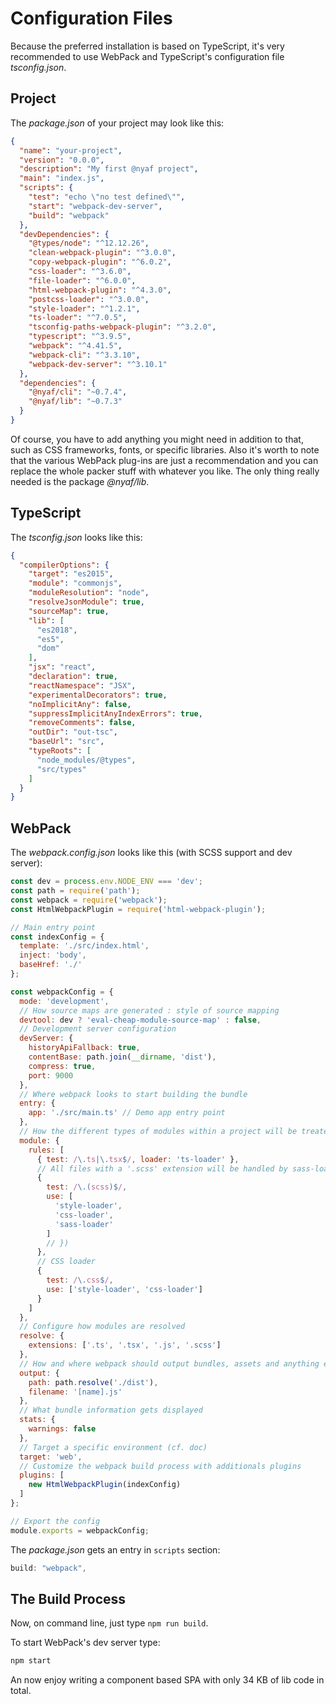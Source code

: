 # Configuration Files

Because the preferred installation is based on TypeScript, it's very recommended to use WebPack and TypeScript's configuration file *tsconfig.json*.

## Project

The *package.json* of your project may look like this:

~~~json
{
  "name": "your-project",
  "version": "0.0.0",
  "description": "My first @nyaf project",
  "main": "index.js",
  "scripts": {
    "test": "echo \"no test defined\"",
    "start": "webpack-dev-server",
    "build": "webpack"
  },
  "devDependencies": {
    "@types/node": "^12.12.26",
    "clean-webpack-plugin": "^3.0.0",
    "copy-webpack-plugin": "^6.0.2",
    "css-loader": "^3.6.0",
    "file-loader": "^6.0.0",
    "html-webpack-plugin": "^4.3.0",
    "postcss-loader": "^3.0.0",
    "style-loader": "^1.2.1",
    "ts-loader": "^7.0.5",
    "tsconfig-paths-webpack-plugin": "^3.2.0",
    "typescript": "^3.9.5",
    "webpack": "^4.41.5",
    "webpack-cli": "^3.3.10",
    "webpack-dev-server": "^3.10.1"
  },
  "dependencies": {
    "@nyaf/cli": "~0.7.4",
    "@nyaf/lib": "~0.7.3"
  }
}
~~~

Of course, you have to add anything you might need in addition to that, such as CSS frameworks, fonts, or specific libraries. Also it's worth to note that the various WebPack plug-ins are just a recommendation and you can replace the whole packer stuff with whatever you like. The only thing really needed is the package *@nyaf/lib*.

## TypeScript

The *tsconfig.json* looks like this:

~~~json
{
  "compilerOptions": {
    "target": "es2015",
    "module": "commonjs",
    "moduleResolution": "node",
    "resolveJsonModule": true,
    "sourceMap": true,
    "lib": [
      "es2018",
      "es5",
      "dom"
    ],
    "jsx": "react",
    "declaration": true,
    "reactNamespace": "JSX",
    "experimentalDecorators": true,
    "noImplicitAny": false,
    "suppressImplicitAnyIndexErrors": true,
    "removeComments": false,
    "outDir": "out-tsc",
    "baseUrl": "src",
    "typeRoots": [
      "node_modules/@types",
      "src/types"
    ]
  }
}
~~~

## WebPack

The *webpack.config.json* looks like this (with SCSS support and dev server):

~~~js
const dev = process.env.NODE_ENV === 'dev';
const path = require('path');
const webpack = require('webpack');
const HtmlWebpackPlugin = require('html-webpack-plugin');

// Main entry point
const indexConfig = {
  template: './src/index.html',
  inject: 'body',
  baseHref: './'
};

const webpackConfig = {
  mode: 'development',
  // How source maps are generated : style of source mapping
  devtool: dev ? 'eval-cheap-module-source-map' : false,
  // Development server configuration
  devServer: {
    historyApiFallback: true,
    contentBase: path.join(__dirname, 'dist'),
    compress: true,
    port: 9000
  },
  // Where webpack looks to start building the bundle
  entry: {
    app: './src/main.ts' // Demo app entry point
  },
  // How the different types of modules within a project will be treated
  module: {
    rules: [
      { test: /\.ts|\.tsx$/, loader: 'ts-loader' },
      // All files with a '.scss' extension will be handled by sass-loader
      {
        test: /\.(scss)$/,
        use: [
          'style-loader',
          'css-loader',
          'sass-loader'
        ]
        // })
      },
      // CSS loader
      {
        test: /\.css$/,
        use: ['style-loader', 'css-loader']
      }
    ]
  },
  // Configure how modules are resolved
  resolve: {
    extensions: ['.ts', '.tsx', '.js', '.scss']
  },
  // How and where webpack should output bundles, assets and anything else
  output: {
    path: path.resolve('./dist'),
    filename: '[name].js'
  },
  // What bundle information gets displayed
  stats: {
    warnings: false
  },
  // Target a specific environment (cf. doc)
  target: 'web',
  // Customize the webpack build process with additionals plugins
  plugins: [
    new HtmlWebpackPlugin(indexConfig)
  ]
};

// Export the config
module.exports = webpackConfig;
~~~

The *package.json* gets an entry in `scripts` section:

~~~js
build: "webpack",
~~~

## The Build Process

Now, on command line, just type `npm run build`.

To start WebPack's dev server type:

~~~sh
npm start
~~~

An now enjoy writing a component based SPA with only 34 KB of lib code in total.

